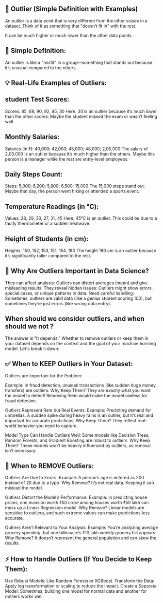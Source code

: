## 🚀 Outlier (Simple Definition with Examples)
An outlier is a data point that is very different from the other values in a dataset.
Think of it as something that "doesn’t fit in" with the rest.

It can be much higher or much lower than the other data points.

## 🎯 Simple Definition:
An outlier is like a "misfit" in a group—something that stands out because it’s unusual compared to the others.

## 💡 Real-Life Examples of Outliers:

## student Test Scores:
Scores: 85, 88, 90, 92, 95, 30
Here, 30 is an outlier because it’s much lower than the other scores.
Maybe the student missed the exam or wasn’t feeling well.

## Monthly Salaries:
Salaries (in ₹): 40,000; 42,000; 45,000; 48,000; 2,00,000
The salary of 2,00,000 is an outlier because it’s much higher than the others.
Maybe this person is a manager while the rest are entry-level employees.

## Daily Steps Count:
Steps: 5,000; 6,200; 5,800; 6,500; 15,000
The 15,000 steps stand out. Maybe that day, the person went hiking or attended a sports event.

## Temperature Readings (in °C):
Values: 28, 29, 30, 27, 31, 45
Here, 45°C is an outlier. This could be due to a faulty thermometer or a sudden heatwave.

## Height of Students (in cm):
Heights: 150, 152, 153, 151, 154, 180
The height 180 cm is an outlier because it’s significantly taller compared to the rest.

## 🚩 Why Are Outliers Important in Data Science?
They can affect analysis: Outliers can distort averages (mean) and give misleading results.
They reveal hidden issues: Outliers might show errors, special cases, or unique patterns in data.
Need careful handling: Sometimes, outliers are valid data (like a genius student scoring 100), but sometimes they’re just errors (like wrong data entry).


## When should we consider outliers, and when should we not ?
The answer is "It depends." Whether to remove outliers or keep them in your dataset depends on the context and the goal of your machine learning model. Let's break it down:

## ✅ When to KEEP Outliers in Your Dataset:
Outliers are Important for the Problem:

Example: In fraud detection, unusual transactions (like sudden huge money transfers) are outliers.
Why Keep Them? They are exactly what you want the model to detect! Removing them would make the model useless for fraud detection.

Outliers Represent Rare but Real Events:
Example: Predicting demand for umbrellas. A sudden spike during heavy rains is an outlier, but it’s real and important for accurate predictions.
Why Keep Them? They reflect real-world behavior you need to capture.

Model Type Can Handle Outliers Well:
Some models like Decision Trees, Random Forests, and Gradient Boosting are robust to outliers.
Why Keep Them? These models won’t be heavily influenced by outliers, so removal isn’t necessary.

## 🚫 When to REMOVE Outliers:

Outliers Are Due to Errors:
Example: A person’s age is entered as 200 instead of 20 due to a typo.
Why Remove? It’s not real data. Keeping it can mislead the model.

Outliers Distort the Model’s Performance:
Example: In predicting house prices, one mansion worth ₹50 crore among houses worth ₹50 lakh can mess up a Linear Regression model.
Why Remove? Linear models are sensitive to outliers, and such extreme values can make predictions less accurate.

Outliers Aren’t Relevant to Your Analysis:
Example: You’re analyzing average grocery spending, but one billionaire’s ₹10 lakh weekly grocery bill appears.
Why Remove? It doesn’t represent the general population and can skew the results.

## ⚡ How to Handle Outliers (If You Decide to Keep Them):
Use Robust Models: Like Random Forests or XGBoost.
Transform the Data: Apply log transformation or scaling to reduce the impact.
Create a Separate Model: Sometimes, building one model for normal data and another for outliers works well.